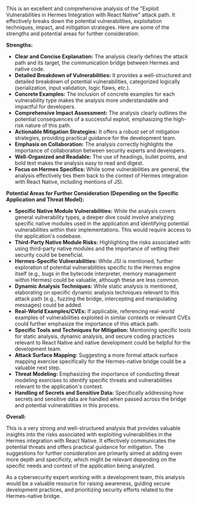 This is an excellent and comprehensive analysis of the "Exploit Vulnerabilities in Hermes Integration with React Native" attack path. It effectively breaks down the potential vulnerabilities, exploitation techniques, impact, and mitigation strategies. Here are some of the strengths and potential areas for further consideration:

**Strengths:**

* **Clear and Concise Explanation:** The analysis clearly defines the attack path and its target, the communication bridge between Hermes and native code.
* **Detailed Breakdown of Vulnerabilities:**  It provides a well-structured and detailed breakdown of potential vulnerabilities, categorized logically (serialization, input validation, logic flaws, etc.).
* **Concrete Examples:**  The inclusion of concrete examples for each vulnerability type makes the analysis more understandable and impactful for developers.
* **Comprehensive Impact Assessment:**  The analysis clearly outlines the potential consequences of a successful exploit, emphasizing the high-risk nature of this path.
* **Actionable Mitigation Strategies:**  It offers a robust set of mitigation strategies, providing practical guidance for the development team.
* **Emphasis on Collaboration:**  The analysis correctly highlights the importance of collaboration between security experts and developers.
* **Well-Organized and Readable:** The use of headings, bullet points, and bold text makes the analysis easy to read and digest.
* **Focus on Hermes Specifics:** While some vulnerabilities are general, the analysis effectively ties them back to the context of Hermes integration with React Native, including mentions of JSI.

**Potential Areas for Further Consideration (Depending on the Specific Application and Threat Model):**

* **Specific Native Module Vulnerabilities:** While the analysis covers general vulnerability types, a deeper dive could involve analyzing specific native modules used in the application and identifying potential vulnerabilities within their implementations. This would require access to the application's codebase.
* **Third-Party Native Module Risks:**  Highlighting the risks associated with using third-party native modules and the importance of vetting their security could be beneficial.
* **Hermes-Specific Vulnerabilities:**  While JSI is mentioned, further exploration of potential vulnerabilities specific to the Hermes engine itself (e.g., bugs in the bytecode interpreter, memory management within Hermes) could be valuable, although these are less common.
* **Dynamic Analysis Techniques:**  While static analysis is mentioned, elaborating on specific dynamic analysis techniques relevant to this attack path (e.g., fuzzing the bridge, intercepting and manipulating messages) could be added.
* **Real-World Examples/CVEs:**  If applicable, referencing real-world examples of vulnerabilities exploited in similar contexts or relevant CVEs could further emphasize the importance of this attack path.
* **Specific Tools and Techniques for Mitigation:**  Mentioning specific tools for static analysis, dynamic analysis, and secure coding practices relevant to React Native and native development could be helpful for the development team.
* **Attack Surface Mapping:** Suggesting a more formal attack surface mapping exercise specifically for the Hermes-native bridge could be a valuable next step.
* **Threat Modeling:**  Emphasizing the importance of conducting threat modeling exercises to identify specific threats and vulnerabilities relevant to the application's context.
* **Handling of Secrets and Sensitive Data:**  Specifically addressing how secrets and sensitive data are handled when passed across the bridge and potential vulnerabilities in this process.

**Overall:**

This is a very strong and well-structured analysis that provides valuable insights into the risks associated with exploiting vulnerabilities in the Hermes integration with React Native. It effectively communicates the potential threats and offers practical guidance for mitigation. The suggestions for further consideration are primarily aimed at adding even more depth and specificity, which might be relevant depending on the specific needs and context of the application being analyzed.

As a cybersecurity expert working with a development team, this analysis would be a valuable resource for raising awareness, guiding secure development practices, and prioritizing security efforts related to the Hermes-native bridge.
